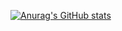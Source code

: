 [![Anurag's GitHub stats](https://github-readme-stats.vercel.app/api?username=ryannewtondev)](https://github.com/anuraghazra/github-readme-stats)

<!--
**ryannewtondev/ryannewtondev** is a ✨ _special_ ✨ repository because its `README.md` (this file) appears on your GitHub profile.

Here are some ideas to get you started:

- 🔭 I’m currently working on ...
- 🌱 I’m currently learning ...
- 👯 I’m looking to collaborate on ...
- 🤔 I’m looking for help with ...
- 💬 Ask me about ...
- 📫 How to reach me: ...
- 😄 Pronouns: ...
- ⚡ Fun fact: ...
-->
